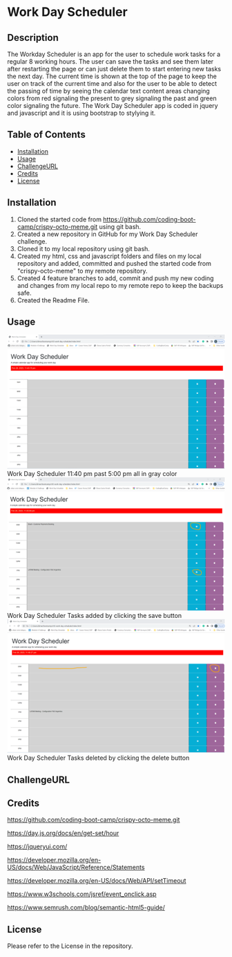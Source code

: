 

# Work Day Scheduler

## Description

The Workday Scheduler is an app for the user to schedule work tasks for a regular 8 working hours. The user can save the tasks and see them later after restarting the page or can just delete them to start entering new tasks the next day. The current time is shown at the top of the page to keep the user on 
track of the current time and also for the user to be able to detect the passing of time by seeing the calendar text content areas changing colors from red signaling the present to grey signaling the past and green color signaling the future. The Work Day Scheduler app is coded in jquery and javascript and it is using bootstrap to stylying it.


## Table of Contents

- [Installation](#installation)
- [Usage](#usage)
- [ChallengeURL](#challengeurl)
- [Credits](#credits)
- [License](#license)

## Installation

1. Cloned the started code from https://github.com/coding-boot-camp/crispy-octo-meme.git using git bash.
2. Created a new repository in GitHub for my Work Day Scheduler challenge.
3. Cloned it to my local repository using git bash.
4. Created my html, css and javascript folders and files on my local repository and added, committed and pushed the started code from "crispy-octo-meme" to my
   remote repository.
5. Created 4 feature branches to add, commit and push my new coding and changes from my local repo to my remote repo to keep the backups safe.
6. Created the Readme File.



## Usage 

![alt "Work Day Scheduler"](./assets/images/wdschedulercalendarp1.png) Work Day Scheduler 11:40 pm past 5:00 pm all in gray color
![alt "Work Day Scheduler"](./assets/images/wdschedulercalendarp2.png) Work Day Scheduler Tasks added by clicking the save button
![alt "Work Day Scheduler"](./assets/images/wdschedulercalendarp3.png) Work Day Scheduler Tasks deleted by clicking the delete button

## ChallengeURL


## Credits

https://github.com/coding-boot-camp/crispy-octo-meme.git

https://day.js.org/docs/en/get-set/hour

https://jqueryui.com/

https://developer.mozilla.org/en-US/docs/Web/JavaScript/Reference/Statements

https://developer.mozilla.org/en-US/docs/Web/API/setTimeout

https://www.w3schools.com/jsref/event_onclick.asp

https://www.semrush.com/blog/semantic-html5-guide/



## License

Please refer to the License in the repository.